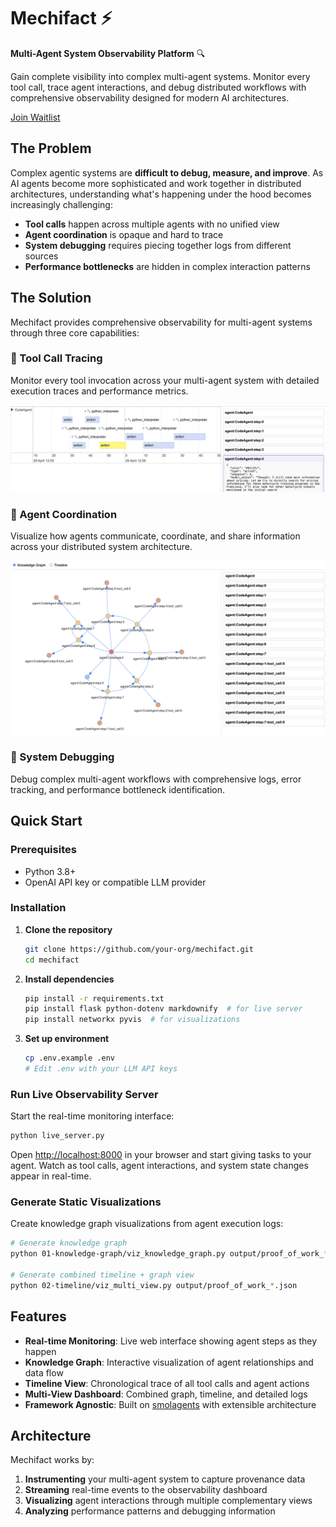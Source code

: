 # Mechifact ⚡

**Multi-Agent System Observability Platform** 🔍

Gain complete visibility into complex multi-agent systems. Monitor every tool call, trace agent interactions, and debug distributed workflows with comprehensive observability designed for modern AI architectures.

[Join Waitlist](https://www.mechifact.com/)

## The Problem

Complex agentic systems are **difficult to debug, measure, and improve**. As AI agents become more sophisticated and work together in distributed architectures, understanding what's happening under the hood becomes increasingly challenging:

- **Tool calls** happen across multiple agents with no unified view
- **Agent coordination** is opaque and hard to trace
- **System debugging** requires piecing together logs from different sources
- **Performance bottlenecks** are hidden in complex interaction patterns

## The Solution

Mechifact provides comprehensive observability for multi-agent systems through three core capabilities:

### 🔧 Tool Call Tracing
Monitor every tool invocation across your multi-agent system with detailed execution traces and performance metrics.

![Timeline Visualization](assets/timeline.jpg)

### 🤝 Agent Coordination  
Visualize how agents communicate, coordinate, and share information across your distributed system architecture.

![Knowledge Graph Visualization](assets/visualization.png)

### 🐛 System Debugging
Debug complex multi-agent workflows with comprehensive logs, error tracking, and performance bottleneck identification.

## Quick Start

### Prerequisites
- Python 3.8+
- OpenAI API key or compatible LLM provider

### Installation

1. **Clone the repository**
   ```bash
   git clone https://github.com/your-org/mechifact.git
   cd mechifact
   ```

2. **Install dependencies**
   ```bash
   pip install -r requirements.txt
   pip install flask python-dotenv markdownify  # for live server
   pip install networkx pyvis  # for visualizations
   ```

3. **Set up environment**
   ```bash
   cp .env.example .env
   # Edit .env with your LLM API keys
   ```

### Run Live Observability Server

Start the real-time monitoring interface:

```bash
python live_server.py
```

Open [http://localhost:8000](http://localhost:8000) in your browser and start giving tasks to your agent. Watch as tool calls, agent interactions, and system state changes appear in real-time.

### Generate Static Visualizations

Create knowledge graph visualizations from agent execution logs:

```bash
# Generate knowledge graph
python 01-knowledge-graph/viz_knowledge_graph.py output/proof_of_work_*.json

# Generate combined timeline + graph view
python 02-timeline/viz_multi_view.py output/proof_of_work_*.json
```

## Features

- **Real-time Monitoring**: Live web interface showing agent steps as they happen
- **Knowledge Graph**: Interactive visualization of agent relationships and data flow  
- **Timeline View**: Chronological trace of all tool calls and agent actions
- **Multi-View Dashboard**: Combined graph, timeline, and detailed logs
- **Framework Agnostic**: Built on [smolagents](https://github.com/huggingface/smolagents) with extensible architecture

## Architecture

Mechifact works by:

1. **Instrumenting** your multi-agent system to capture provenance data
2. **Streaming** real-time events to the observability dashboard  
3. **Visualizing** agent interactions through multiple complementary views
4. **Analyzing** performance patterns and debugging information


